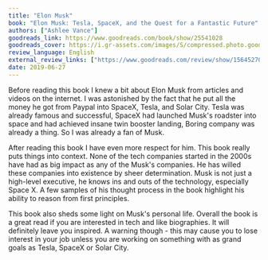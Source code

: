 ```yaml
---
title: "Elon Musk"
book: "Elon Musk: Tesla, SpaceX, and the Quest for a Fantastic Future"
authors: ["Ashlee Vance"]
goodreads_link: https://www.goodreads.com/book/show/25541028
goodreads_cover: https://i.gr-assets.com/images/S/compressed.photo.goodreads.com/books/1518291452l/25541028.jpg
review_language: English
external_review_links: ["https://www.goodreads.com/review/show/1564527076"]
date: 2019-06-27
---
```


Before reading this book I knew a bit about Elon Musk from articles and videos on the internet. I was astonished by the fact that he put all the money he got from Paypal into SpaceX, Tesla, and Solar City. Tesla was already famous and successful, SpaceX had launched Musk's roadster into space and had achieved insane twin booster landing, Boring company was already a thing. So I was already a fan of Musk.

After reading this book I have even more respect for him. This book really puts things into context. None of the tech companies started in the 2000s have had as big impact as any of the Musk's companies. He has willed these companies into existence by sheer determination. Musk is not just a high-level executive, he knows ins and outs of the technology, especially Space X. A few samples of his thought process in the book highlight his ability to reason from first principles.

This book also sheds some light on Musk's personal life. Overall the book is a great read if you are interested in tech and like biographies. It will definitely leave you inspired. A warning though - this may cause you to lose interest in your job unless you are working on something with as grand goals as Tesla, SpaceX or Solar City.
